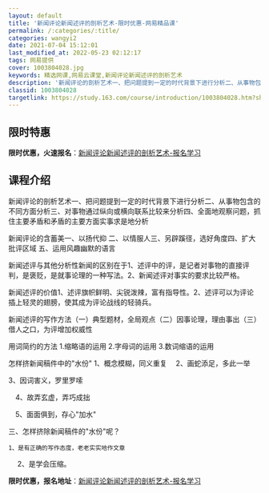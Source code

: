 ```yaml
---
layout: default
title: '新闻评论新闻述评的剖析艺术-限时优惠-网易精品课'
permalink: /:categories/:title/
categories: wangyi2
date: 2021-07-04 15:12:01
last_modified_at: 2022-05-23 02:12:17
tags: 网易提供
cover: 1003804028.jpg
keywords: 精选网课,网易云课堂,新闻评论新闻述评的剖析艺术
description: '新闻评论的剖析艺术一、把问题提到一定的时代背景下进行分析二、从事物包含的不同方面分析三、对事物通过纵向或横向联系比较来分'
classid: 1003804028
targetlink: https://study.163.com/course/introduction/1003804028.htm?share=1&shareId=1025206652&utm_campaign=share&utm_medium=iphoneShare&utm_source=&utm_u=1025206652
---
```


## 限时特惠

**限时优惠，火速报名**：[新闻评论新闻述评的剖析艺术-报名学习](https://study.163.com/course/introduction/1003804028.htm?share=1&shareId=1025206652&utm_campaign=share&utm_medium=iphoneShare&utm_source=&utm_u=1025206652)

## 课程介绍

新闻评论的剖析艺术一、把问题提到一定的时代背景下进行分析二、从事物包含的不同方面分析三、对事物通过纵向或横向联系比较来分析四、全面地观察问题，抓住主要矛盾和矛盾的主要方面实事求是地分析

新闻评论的含蓄美一、以扬代抑 二、以情服人三、另辟蹊径，选好角度四、扩大批评区域 五、运用风趣幽默的语言

新闻述评与其他分析性新闻的区别在于1、述评中的评，是记者对事物的直接评判，是褒贬，是就事论理的一种写法。2、新闻述评对事实的要求比较严格。

新闻述评的价值1、述评旗帜鲜明、尖锐泼辣，富有指导性。2、述评可以为评论插上轻灵的翅膀，使其成为评论战线的轻骑兵。

新闻述评的写作方法（一）典型题材，全局观点（二）因事论理，理由事出（三）借人之口，为评增加权威性

用词简约的方法   1.缩略语的运用    2.字母词的运用    3.数词缩语的运用

 怎样挤新闻稿件中的"水份"   1、概念模糊，同义重复 　2、画蛇添足，多此一举

   3、因词害义，罗里罗嗦



　4、故弄玄虚，弄巧成拙

　5、面面俱到，存心"加水"



三、怎样挤除新闻稿件的"水份"呢？ 



    1、是有正确的写作态度，老老实实地作文章

 　 2、是学会压缩。

**限时优惠，报名地址**：[新闻评论新闻述评的剖析艺术-报名学习](https://study.163.com/course/introduction/1003804028.htm?share=1&shareId=1025206652&utm_campaign=share&utm_medium=iphoneShare&utm_source=&utm_u=1025206652)

